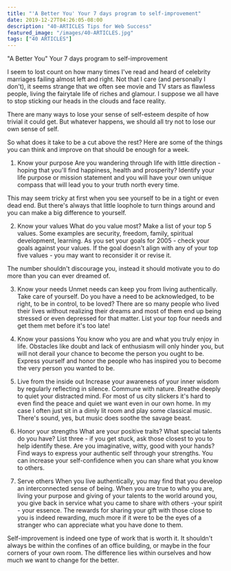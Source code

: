 ```yaml
---
title: "'A Better You' Your 7 days program to self-improvement"
date: 2019-12-27T04:26:05-08:00
description: "40-ARTICLES Tips for Web Success"
featured_image: "/images/40-ARTICLES.jpg"
tags: ["40 ARTICLES"]
---
```


"A Better You" Your 7 days program to self-improvement

I seem to lost count on how many times I've read and heard of celebrity marriages failing almost left and right. Not that I care (and personally I don't), it seems strange that we often see movie and TV stars as flawless people, living the fairytale life of riches and glamour. I suppose we all have to stop sticking our heads in the clouds and face reality.

There are many ways to lose your sense of self-esteem despite of how trivial it could get. But whatever happens, we should all try not to lose our own sense of self.

So what does it take to be a cut above the rest? Here are some of the things you can think and improve on that should be enough for a week.

1. Know your purpose 
Are you wandering through life with little direction - hoping that you'll find happiness, health and prosperity? Identify your life purpose or mission statement and you will have your own unique compass that will lead you to your truth north every time.

This may seem tricky at first when you see yourself to be in a tight or even dead end. But there's always that little loophole to turn things around and you can make a big difference to yourself.

2. Know your values 
What do you value most? Make a list of your top 5 values. Some examples are security, freedom, family, spiritual development, learning. As you set your goals for 2005 - check your goals against your values. If the goal doesn't align with any of your top five values - you may want to reconsider it or revise it.

The number shouldn't discourage you, instead it should motivate you to do more than you can ever dreamed of.

3. Know your needs 
Unmet needs can keep you from living authentically. Take care of yourself. Do you have a need to be acknowledged, to be right, to be in control, to be loved? There are so many people who lived their lives without realizing their dreams and most of them end up being stressed or even depressed for that matter. List your top four needs and get them met before it's too late!

4. Know your passions 
You know who you are and what you truly enjoy in life. Obstacles like doubt and lack of enthusiasm will only hinder you, but will not derail your chance to become the person you ought to be. Express yourself and honor the people who has inspired you to become the very person you wanted to be.

5. Live from the inside out 
Increase your awareness of your inner wisdom by regularly reflecting in silence. Commune with nature. Breathe deeply to quiet your distracted mind. For most of us city slickers it's hard to even find the peace and quiet we want even in our own home. In my case I often just sit in a dimly lit room and play some classical music. There's sound, yes, but music does soothe the savage beast.

6. Honor your strengths 
What are your positive traits? What special talents do you have? List three - if you get stuck, ask those closest to you to help identify these. Are you imaginative, witty, good with your hands? Find ways to express your authentic self through your strengths. You can increase your self-confidence when you can share what you know to others.

7. Serve others 
When you live authentically, you may find that you develop an interconnected sense of being. When you are true to who you are, living your purpose and giving of your talents to the world around you, you give back in service what you came to share with others -your spirit - your essence. The rewards for sharing your gift with those close to you is indeed rewarding, much more if it were to be the eyes of a stranger who can appreciate what you have done to them.

Self-improvement is indeed one type of work that is worth it. It shouldn't always be within the confines of an office building, or maybe in the four corners of your own room. The difference lies within ourselves and how much we want to change for the better.
